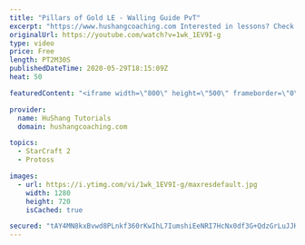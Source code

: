 ```yaml
---
title: "Pillars of Gold LE - Walling Guide PvT"
excerpt: "https://www.hushangcoaching.com Interested in lessons? Check out the website for more information ------------------------------------------------------------------------------------------------------- Want to support HuShang Tutorials directly? Patreon is a website where you can contribute a monthly"
originalUrl: https://youtube.com/watch?v=1wk_1EV9I-g
type: video
price: Free
length: PT2M30S
publishedDateTime: 2020-05-29T18:15:09Z
heat: 50

featuredContent: "<iframe width=\"800\" height=\"500\" frameborder=\"0\" src=\"https://www.youtube.com/embed/1wk_1EV9I-g\" allow=\"accelerometer; autoplay; encrypted-media; gyroscope; picture-in-picture\" allowfullscreen></iframe>"

provider:
  name: HuShang Tutorials
  domain: hushangcoaching.com

topics:
  - StarCraft 2
  - Protoss

images:
  - url: https://i.ytimg.com/vi/1wk_1EV9I-g/maxresdefault.jpg
    width: 1280
    height: 720
    isCached: true

secured: "tAY4MN8kxBvwd8PLnkf360rKwIhL7IumshiEeNRI7HcNx0df3G+QdzGrLuJJK8Gj4bQfyGxGnExq/a9nz/NEHdNDy6jEdyzszIfODHnCXdE2+9WG6BxwrZUKx9pIDIBbb2KR0inhNUqlNSyagVSEc7iyATGY5K+oXFukq11CvmxMwy5kxUQQXaeSECylpvC6y6Vy7Cpj1JL9KQXKvttlakJC2p69wVvBuOTWiaWQwRIFe3zEJkx7CE/tmK+Wh1NudGMpp1/Wr6FNHoOl4v3fxYv13V+YZJ0ap2sFh2KB6lImWhCrj5A1t/TxuIfQb5dz04wzd1D0eJibqLkFGQR/OBWx/88TGA+y9umKsfKmagOLpPtgPzEoJSc+96zA2sJeZF/KrhOWuNhSoVHu2caN+YRiv6/Qb02SwS9Q5T1x/Q0=;VkiQoH1H372BzXYSoHpQ6Q=="
---
```



